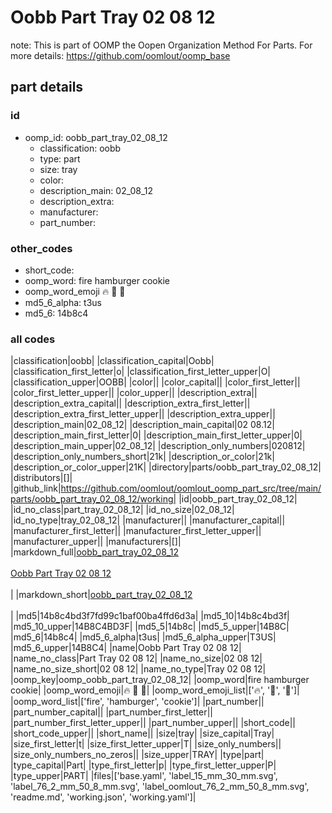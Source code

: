 # Oobb Part Tray 02 08 12  

note: This is part of OOMP the Oopen Organization Method For Parts. For more details: https://github.com/oomlout/oomp_base

##  part details





### id
* oomp_id: oobb_part_tray_02_08_12
  * classification: oobb
  * type: part
  * size: tray
  * color: 
  * description_main: 02_08_12
  * description_extra: 
  * manufacturer: 
  * part_number: 

### other_codes
* short_code: 
* oomp_word: fire hamburger cookie
* oomp_word_emoji :fire: :hamburger: :cookie:
* md5_6_alpha: t3us
* md5_6: 14b8c4

### all codes 
|classification|oobb|
|classification_capital|Oobb|
|classification_first_letter|o|
|classification_first_letter_upper|O|
|classification_upper|OOBB|
|color||
|color_capital||
|color_first_letter||
|color_first_letter_upper||
|color_upper||
|description_extra||
|description_extra_capital||
|description_extra_first_letter||
|description_extra_first_letter_upper||
|description_extra_upper||
|description_main|02_08_12|
|description_main_capital|02 08.12|
|description_main_first_letter|0|
|description_main_first_letter_upper|0|
|description_main_upper|02_08_12|
|description_only_numbers|020812|
|description_only_numbers_short|21k|
|description_or_color|21k|
|description_or_color_upper|21K|
|directory|parts/oobb_part_tray_02_08_12|
|distributors|[]|
|github_link|https://github.com/oomlout/oomlout_oomp_part_src/tree/main/parts/oobb_part_tray_02_08_12/working|
|id|oobb_part_tray_02_08_12|
|id_no_class|part_tray_02_08_12|
|id_no_size|02_08_12|
|id_no_type|tray_02_08_12|
|manufacturer||
|manufacturer_capital||
|manufacturer_first_letter||
|manufacturer_first_letter_upper||
|manufacturer_upper||
|manufacturers|[]|
|markdown_full|[oobb_part_tray_02_08_12](https://github.com/oomlout/oomlout_oomp_part_src/tree/main/parts/oobb_part_tray_02_08_12/working)<br>[](https://github.com/oomlout/oomlout_oomp_part_src/tree/main/parts/oobb_part_tray_02_08_12/working)<br>[Oobb Part Tray 02 08 12](https://github.com/oomlout/oomlout_oomp_part_src/tree/main/parts/oobb_part_tray_02_08_12/working)<br><br>|
|markdown_short|[oobb_part_tray_02_08_12](https://github.com/oomlout/oomlout_oomp_part_src/tree/main/parts/oobb_part_tray_02_08_12/working)<br><br>|
|md5|14b8c4bd3f7fd99c1baf00ba4ffd6d3a|
|md5_10|14b8c4bd3f|
|md5_10_upper|14B8C4BD3F|
|md5_5|14b8c|
|md5_5_upper|14B8C|
|md5_6|14b8c4|
|md5_6_alpha|t3us|
|md5_6_alpha_upper|T3US|
|md5_6_upper|14B8C4|
|name|Oobb Part Tray 02 08 12|
|name_no_class|Part Tray 02 08 12|
|name_no_size|02 08 12|
|name_no_size_short|02 08 12|
|name_no_type|Tray 02 08 12|
|oomp_key|oomp_oobb_part_tray_02_08_12|
|oomp_word|fire hamburger cookie|
|oomp_word_emoji|:fire: :hamburger: :cookie:|
|oomp_word_emoji_list|[':fire:', ':hamburger:', ':cookie:']|
|oomp_word_list|['fire', 'hamburger', 'cookie']|
|part_number||
|part_number_capital||
|part_number_first_letter||
|part_number_first_letter_upper||
|part_number_upper||
|short_code||
|short_code_upper||
|short_name||
|size|tray|
|size_capital|Tray|
|size_first_letter|t|
|size_first_letter_upper|T|
|size_only_numbers||
|size_only_numbers_no_zeros||
|size_upper|TRAY|
|type|part|
|type_capital|Part|
|type_first_letter|p|
|type_first_letter_upper|P|
|type_upper|PART|
|files|['base.yaml', 'label_15_mm_30_mm.svg', 'label_76_2_mm_50_8_mm.svg', 'label_oomlout_76_2_mm_50_8_mm.svg', 'readme.md', 'working.json', 'working.yaml']|
